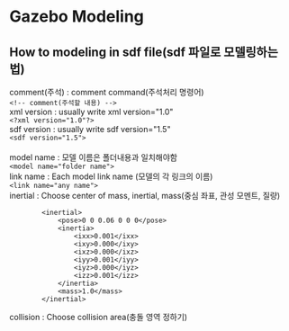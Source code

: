 Gazebo Modeling
===============
How to modeling in sdf file(sdf 파일로 모델링하는 법)
---------------------------------------------------
comment(주석) : comment command(주석처리 명령어)<br>
            ``` <!-- comment(주석할 내용) --> ``` <br>
xml version : usually write xml version="1.0"<br>
            ``` <?xml version="1.0"?> ``` <br>
sdf version : usually write sdf version="1.5"<br>
            ``` <sdf version="1.5"> ```  <br>  
model name : 모델 이름은 폴더내용과 일치해야함 <br>
            ``` <model name="folder name"> ``` <br> 
link name : Each model link name (모델의 각 링크의 이름)  <br> 
            ``` <link name="any name"> ``` <br>
inertial : Choose center of mass, inertial, mass(중심 좌표, 관성 모멘트, 질량) <br>
            
            <inertial> 
                <pose>0 0 0.06 0 0 0</pose>
                <inertia>
                    <ixx>0.001</ixx>
                    <ixy>0.000</ixy>
                    <ixz>0.000</ixz>
                    <iyy>0.001</iyy>
                    <iyz>0.000</iyz>
                    <izz>0.001</izz>
                </inertia>
                <mass>1.0</mass>
            </inertial>
         
collision : Choose collision area(충돌 영역 정하기)<br>









